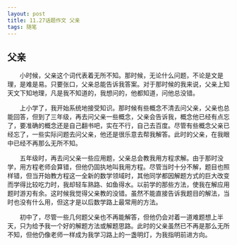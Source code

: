 ```yaml
---
layout: post
title: 11.27话题作文 父亲
tags: 随笔
---
```


父亲
----------

　　小时候，父亲这个词代表着无所不知。那时候，无论什么问题，不论是文是理，是难是易。只要张口，父亲总能告诉我答案。对于那时候的我来说，父亲上知天文下知地理，凡是我不知道的，我想问的，他都知道，问他总没错。

　　上小学了，我开始系统地接受知识。那时候有些概念不清去问父亲，父亲也总能回答，但到了三年级，再去问父亲一些概念，父亲会告诉我，概念他已经有点忘了，要准确的概念还是自己翻书吧，实在不行，自己去百度。尽管有些概念父亲已经忘了，一些实际问题去问父亲，他还是很乐意去帮我解答。此时的父亲，在我眼中已经不再那么无所不知。

　　五年级时，再去问父亲一些应用题，父亲总会教我用方程求解。由于那时没学，用方程老师会算错，但他仍固执地叫我用方程。尽管当时十分不解，题目也照样错，但当开始教方程这一全新的数学领域时，其他同学都因解题方式的巨大改变而学得比较吃力时，我却轻车熟路、如鱼得水。以前学的那些方法，使我在解应用题时游刃有余。这时候我觉得父亲教的没错。虽然不能直接告诉我题目的解法，当时也没有什么用，但这才是以后数学路上最常用的方法。

　　初中了，尽管一些几何题父亲也不再能解答，但他仍会对着一道难题想上半天，只为给予我一个好的解题方法或解题思路。此时的父亲虽然已不再是那么无所不知，但他仍像老师一样成为我学习路上的一盏明灯，为我指明前进方向。